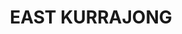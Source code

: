 ---
facts:
- East Kurrajong is a semi-rural suburb located in the Hawkesbury region of New South
  Wales, Australia.
- It is situated approximately 70 kilometers northwest of Sydney.
- The suburb is known for its scenic landscapes, featuring rolling hills, bushland,
  and views of the Blue Mountains.
- East Kurrajong is home to a number of small farms and orchards.
- The area has a rich history, with evidence of Aboriginal occupation dating back
  thousands of years.
- East Kurrajong was originally part of a larger land grant made to Governor Philip
  Gidley King in 1804.
- The suburb's name is derived from the Aboriginal word 'garrajang', which is believed
  to mean 'edible plants'.
- East Kurrajong Public School was established in 1887.
- The area is popular with bushwalkers and nature enthusiasts.
- East Kurrajong is part of the Hawkesbury City local government area.
historical_events: []
lastmod: '2025-04-08T13:26:31+00:00'
latitude: -33.483614
layout: suburb
longitude: 150.601824
notable_people: []
postcode: '2758'
state: NSW
title: EAST KURRAJONG
tourist_locations:
- name: Scheyville National Park
- name: Hawkesbury Regional Museum
- name: Comleroy Road Reserve
- name: Kurrajong Hills Flora Reserve
- name: Blue Mountains National Park
  url: https://www.nationalparks.nsw.gov.au/visit-a-park/parks/blue-mountains-national-park
url: /nsw/east-kurrajong/
---